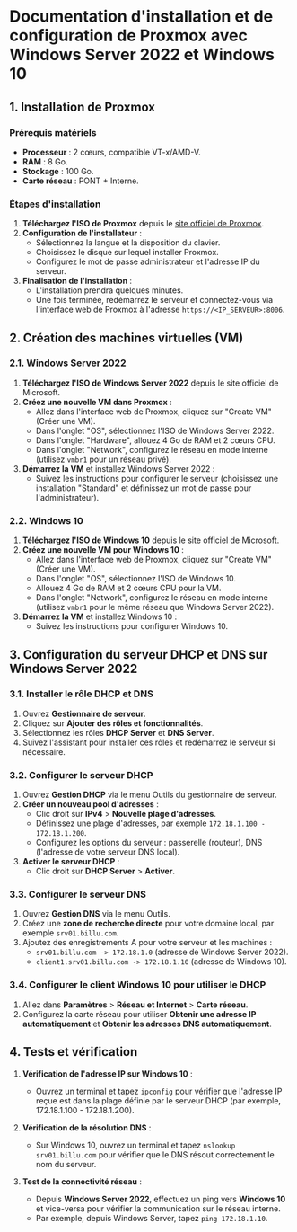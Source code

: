 # Documentation d'installation et de configuration de Proxmox avec Windows Server 2022 et Windows 10

## 1. Installation de Proxmox

### Prérequis matériels
- **Processeur** : 2 cœurs, compatible VT-x/AMD-V.
- **RAM** : 8 Go.
- **Stockage** : 100 Go.
- **Carte réseau** : PONT + Interne.

### Étapes d'installation
1. **Téléchargez l'ISO de Proxmox** depuis le [site officiel de Proxmox](https://www.proxmox.com).
2. **Configuration de l'installateur** :
   - Sélectionnez la langue et la disposition du clavier.
   - Choisissez le disque sur lequel installer Proxmox.
   - Configurez le mot de passe administrateur et l'adresse IP du serveur.
5. **Finalisation de l'installation** :
   - L'installation prendra quelques minutes.
   - Une fois terminée, redémarrez le serveur et connectez-vous via l'interface web de Proxmox à l'adresse `https://<IP_SERVEUR>:8006`.

## 2. Création des machines virtuelles (VM)

### 2.1. Windows Server 2022
1. **Téléchargez l'ISO de Windows Server 2022** depuis le site officiel de Microsoft.
2. **Créez une nouvelle VM dans Proxmox** :
   - Allez dans l'interface web de Proxmox, cliquez sur "Create VM" (Créer une VM).
   - Dans l'onglet "OS", sélectionnez l'ISO de Windows Server 2022.
   - Dans l'onglet "Hardware", allouez 4 Go de RAM et 2 cœurs CPU.
   - Dans l'onglet "Network", configurez le réseau en mode interne (utilisez `vmbr1` pour un réseau privé).
3. **Démarrez la VM** et installez Windows Server 2022 :
   - Suivez les instructions pour configurer le serveur (choisissez une installation "Standard" et définissez un mot de passe pour l'administrateur).

### 2.2. Windows 10
1. **Téléchargez l'ISO de Windows 10** depuis le site officiel de Microsoft.
2. **Créez une nouvelle VM pour Windows 10** :
   - Allez dans l'interface web de Proxmox, cliquez sur "Create VM" (Créer une VM).
   - Dans l'onglet "OS", sélectionnez l'ISO de Windows 10.
   - Allouez 4 Go de RAM et 2 cœurs CPU pour la VM.
   - Dans l'onglet "Network", configurez le réseau en mode interne (utilisez `vmbr1` pour le même réseau que Windows Server 2022).
3. **Démarrez la VM** et installez Windows 10 :
   - Suivez les instructions pour configurer Windows 10.

## 3. Configuration du serveur DHCP et DNS sur Windows Server 2022

### 3.1. Installer le rôle DHCP et DNS
1. Ouvrez **Gestionnaire de serveur**.
2. Cliquez sur **Ajouter des rôles et fonctionnalités**.
3. Sélectionnez les rôles **DHCP Server** et **DNS Server**.
4. Suivez l'assistant pour installer ces rôles et redémarrez le serveur si nécessaire.

### 3.2. Configurer le serveur DHCP
1. Ouvrez **Gestion DHCP** via le menu Outils du gestionnaire de serveur.
2. **Créer un nouveau pool d'adresses** :
   - Clic droit sur **IPv4** > **Nouvelle plage d'adresses**.
   - Définissez une plage d'adresses, par exemple `172.18.1.100 - 172.18.1.200`.
   - Configurez les options du serveur : passerelle (routeur), DNS (l'adresse de votre serveur DNS local).
3. **Activer le serveur DHCP** :
   - Clic droit sur **DHCP Server** > **Activer**.

### 3.3. Configurer le serveur DNS
1. Ouvrez **Gestion DNS** via le menu Outils.
2. Créez une **zone de recherche directe** pour votre domaine local, par exemple `srv01.billu.com`.
3. Ajoutez des enregistrements A pour votre serveur et les machines :
   - `srv01.billu.com -> 172.18.1.0` (adresse de Windows Server 2022).
   - `client1.srv01.billu.com -> 172.18.1.10` (adresse de Windows 10).

### 3.4. Configurer le client Windows 10 pour utiliser le DHCP
1. Allez dans **Paramètres** > **Réseau et Internet** > **Carte réseau**.
2. Configurez la carte réseau pour utiliser **Obtenir une adresse IP automatiquement** et **Obtenir les adresses DNS automatiquement**.

## 4. Tests et vérification

1. **Vérification de l'adresse IP sur Windows 10** :
   - Ouvrez un terminal et tapez `ipconfig` pour vérifier que l'adresse IP reçue est dans la plage définie par le serveur DHCP (par exemple, 172.18.1.100 - 172.18.1.200).
   
2. **Vérification de la résolution DNS** :
   - Sur Windows 10, ouvrez un terminal et tapez `nslookup srv01.billu.com` pour vérifier que le DNS résout correctement le nom du serveur.
   
3. **Test de la connectivité réseau** :
   - Depuis **Windows Server 2022**, effectuez un ping vers **Windows 10** et vice-versa pour vérifier la communication sur le réseau interne.
   - Par exemple, depuis Windows Server, tapez `ping 172.18.1.10`.

